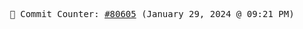 <p align="center">
    <samp>
        📮 Commit Counter: <a href="https://github.com/Javascript-void0/Javascript-void0/commits/main">#80605</a> (January 29, 2024 @ 09:21 PM)
    </samp>
</p>